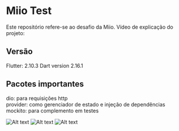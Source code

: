 # Miio Test
Este repositório refere-se ao desafio da Miio.
Vídeo de explicação do projeto: 

## Versão
Flutter: 2.10.3
Dart version 2.16.1

## Pacotes importantes
dio: para requisições http<br />
provider: como gerenciador de estado e injeção de dependências<br />
mockito: para complemento em testes<br />

![Alt text](img/01.jpg?raw=true "Home")
![Alt text](img/02.jpg?raw=true "Detalhe")
![Alt text](img/03.jpg?raw=true "DetalheExpandido")

